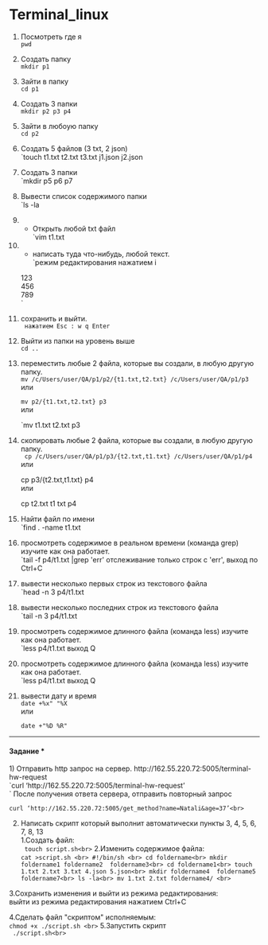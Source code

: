 # Terminal_linux
1) Посмотреть где я <br>
   `pwd`
2) Создать папку<br>
    `mkdir p1`
3) Зайти в папку<br>
    `cd p1`
4) Создать 3 папки<br>
    `mkdir p2 p3 p4`
5) Зайти в любоую папку<br>
    `cd p2`
6) Создать 5 файлов (3 txt, 2 json)<br>
    `touch t1.txt t2.txt t3.txt j1.json j2.json
7) Создать 3 папки<br>
    `mkdir p5 p6 p7
8) Вывести список содержимого папки<br>
    `ls -la
9) + Открыть любой txt файл<br>
    `vim t1.txt
10) + написать туда что-нибудь, любой текст.<br>
    `режим редактирования нажатием i<br>
    
    123 <br>
    456<br>
    789<br>`
 
 11) сохранить и выйти.<br>
   ` нажатием Esc : w q Enter`

12) Выйти из папки на уровень выше<br>
    `cd ..`
13) переместить любые 2 файла, которые вы создали, в любую другую папку.<br>
    `mv /c/Users/user/QA/p1/p2/{t1.txt,t2.txt} /c/Users/user/QA/p1/p3`<br>
или<br>

    `mv p2/{t1.txt,t2.txt} p3`<br>
или<br>

    `mv t1.txt t2.txt p3 <br>
14) скопировать любые 2 файла, которые вы создали, в любую другую папку.<br>
   ` cp /c/Users/user/QA/p1/p3/{t2.txt,t1.txt} /c/Users/user/QA/p1/p4`<br>
или<br>

    cp p3/{t2.txt,t1.txt} p4<br>
или

    cp t2.txt t1 txt p4<br>
15) Найти файл по имени<br>
    `find . -name t1.txt
16) просмотреть содержимое в реальном времени (команда grep) изучите как она работает.<br>
    `tail -f p4/t1.txt |grep 'err'
отслеживание только строк с 'err', выход по Ctrl+C
17) вывести несколько первых строк из текстового файла<br>
    `head -n 3 p4/t1.txt
18) вывести несколько последних строк из текстового файла<br>
    `tail -n 3 p4/t1.txt
19) просмотреть содержимое длинного файла (команда less) изучите как она работает.<br>
     `less p4/t1.txt
выход Q
19) просмотреть содержимое длинного файла (команда less) изучите как она работает.<br>
    `less p4/t1.txt
выход Q

20) вывести дату и время<br>
    `date +%x" "%X`<br>
или<br>

    `date +"%D %R"`<br>
<hr>
<h4>Задание *</h4>
1) Отправить http запрос на сервер. http://162.55.220.72:5005/terminal-hw-request<br>
    `curl ‘http://162.55.220.72:5005/terminal-hw-request’<br>`
После получения ответа сервера, отправить повторный запрос<br>

    curl ‘http://162.55.220.72:5005/get_method?name=Natali&age=37’<br>

2) Написать скрипт который выполнит автоматически пункты 3, 4, 5, 6, 7, 8, 13<br>
1.Создать файл:<br>
   ` touch script.sh<br>`
2.Изменить содержимое файла:<br>
    `cat >script.sh <br>
    #!/bin/sh <br>
    cd foldername<br>
    mkdir foldername1 foldername2  foldername3<br>
    cd foldername1<br>
    touch 1.txt 2.txt 3.txt 4.json 5.json<br>
    mkdir foldername4  foldername5  foldername7<br>
    ls -la<br>
    mv 1.txt 2.txt foldername4/ <br>`

3.Сохранить изменения и выйти из режима редактирования:<br>
выйти из режима редактирования нажатием Ctrl+C<br>

4.Сделать файл "скриптом" исполняемым:<br>
    `chmod +x ./script.sh <br>`
5.Запустить скрипт<br>
   ` ./script.sh<br>`
